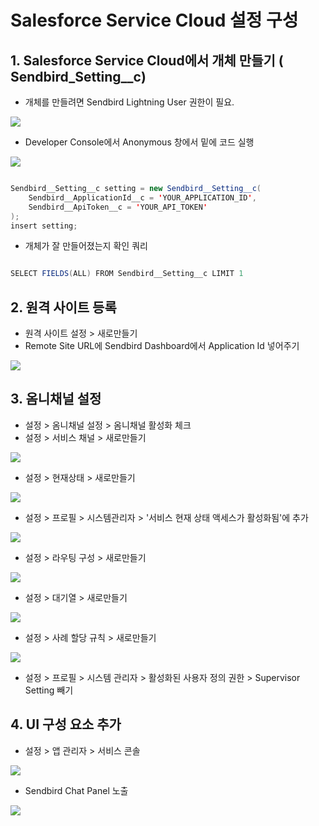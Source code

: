 # Salesforce Service Cloud 설정 구성

## 1. Salesforce Service Cloud에서 개체 만들기 ( Sendbird_Setting__c)

- 개체를 만들려면 Sendbird Lightning User 권한이 필요. 

<img src = "https://github.com/user-attachments/assets/4bc54d93-cc54-4cdb-81a7-7dce2b296f6c"/>

- Developer Console에서 Anonymous 창에서 밑에 코드 실행

<img src = "https://github.com/user-attachments/assets/8fe26107-3c0d-4de0-8c53-9f1f2976d25c"/>

``` java

Sendbird__Setting__c setting = new Sendbird__Setting__c(
    Sendbird__ApplicationId__c = 'YOUR_APPLICATION_ID',
    Sendbird__ApiToken__c = 'YOUR_API_TOKEN'
);
insert setting;

```

- 개체가 잘 만들어졌는지 확인 쿼리

```java

SELECT FIELDS(ALL) FROM Sendbird__Setting__c LIMIT 1

```

## 2. 원격 사이트 등록

- 원격 사이트 설정 > 새로만들기
- Remote Site URL에 Sendbird Dashboard에서 Application Id 넣어주기

<img src = "https://github.com/user-attachments/assets/ce8d851f-b7b9-4a9a-ac64-59f21c2b31ec"/>

## 3. 옴니채널 설정

- 설정 > 옴니채널 설정 > 옴니채널 활성화 체크
- 설정 > 서비스 채널 > 새로만들기

<img src = "https://github.com/user-attachments/assets/a6739ad8-521d-4bcd-b4d8-463687aeb864"/>

- 설정 > 현재상태 > 새로만들기

<img src = "https://github.com/user-attachments/assets/1863bbc7-d760-4c0c-894a-32d39bb4d39f"/>

- 설정 > 프로필 > 시스템관리자 > '서비스 현재 상태 액세스가 활성화됨'에 추가

<img src = "https://github.com/user-attachments/assets/5e70d346-f451-4dde-aa38-7f119cb4e492"/>

- 설정 > 라우팅 구성 > 새로만들기

<img src = "https://github.com/user-attachments/assets/34e785b7-f626-47ac-86e4-1b44b37ccdbb"/>

- 설정 > 대기열 > 새로만들기

<img src = "https://github.com/user-attachments/assets/53b4b9d1-4cac-4db0-99a8-c9c4cda148f7"/>

- 설정 > 사례 할당 규칙 > 새로만들기

<img src = "https://github.com/user-attachments/assets/e8ff0e5b-64c5-4acd-9a26-c12a46b69f02"/>

- 설정 > 프로필 > 시스템 관리자 > 활성화된 사용자 정의 권한 > Supervisor Setting 빼기 

## 4. UI 구성 요소 추가

- 설정 > 앱 관리자 > 서비스 콘솔

<img src = "https://github.com/user-attachments/assets/8438d98f-e0dc-46b6-86f6-0113005778ae"/>

- Sendbird Chat Panel 노출

<img src = "https://github.com/user-attachments/assets/9ea5b76c-1970-4aa2-84c5-89f70f2bfa73"/>

